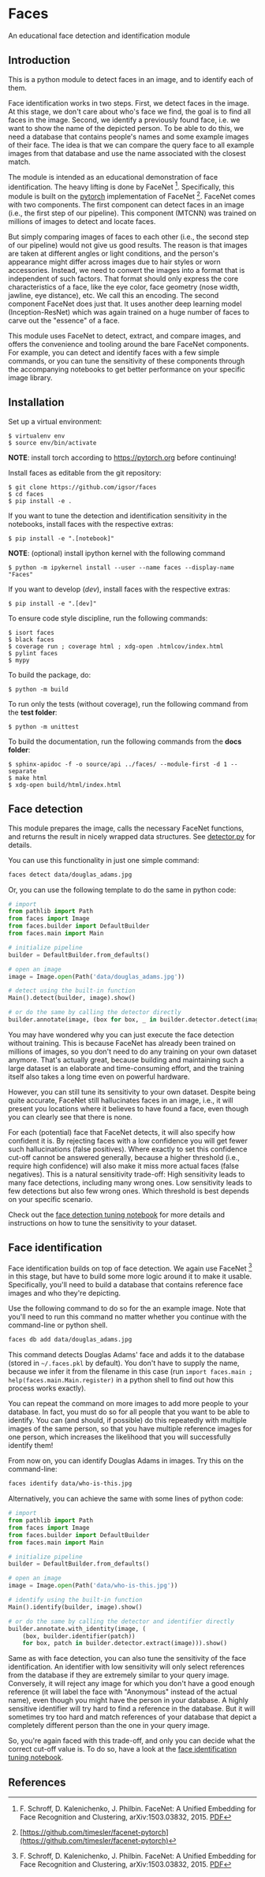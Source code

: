 
# Faces
An educational face detection and identification module

## Introduction

This is a python module to detect faces in an image, and to identify each of them.

Face identification works in two steps.
First, we detect faces in the image.
At this stage, we don't care about who's face we find, the goal is to find all faces in the image.
Second, we identify a previously found face, i.e. we want to show the name of the depicted person.
To be able to do this,
we need a database that contains people's names and some example images of their face.
The idea is that we can compare the query face to all example images from that database
and use the name associated with the closest match.

The module is intended as an educational demonstration of face identification.
The heavy lifting is done by FaceNet [^1].
Specifically, this module is built on the [pytorch](https://pytorch.org) implementation of FaceNet [^2].
FaceNet comes with two components.
The first component can detect faces in an image (i.e., the first step of our pipeline).
This component (MTCNN) was trained on millions of images to detect and locate faces.

But simply comparing images of faces to each other (i.e., the second step of our pipeline)
would not give us good results.
The reason is that images are taken at different angles or light conditions,
and the person's appearance might differ across images due to hair styles or worn accessories.
Instead, we need to convert the images into a format that is independent of such factors.
That format should only express the core characteristics of a face, like the eye color,
face geometry (nose width, jawline, eye distance), etc.
We call this an encoding.
The second component FaceNet does just that.
It uses another deep learning model (Inception-ResNet) which was again trained on a huge
number of faces to carve out the "essence" of a face.

This module uses FaceNet to detect, extract, and compare images,
and offers the convenience and tooling around the bare FaceNet components.
For example, you can detect and identify faces with a few simple commands,
or you can tune the sensitivity of these components through the accompanying notebooks
to get better performance on your specific image library.


## Installation

Set up a virtual environment:

    $ virtualenv env
    $ source env/bin/activate

**NOTE**: install torch according to https://pytorch.org before continuing!

Install faces as editable from the git repository:

    $ git clone https://github.com/igsor/faces
    $ cd faces
    $ pip install -e .

If you want to tune the detection and identification sensitivity in the notebooks, install faces with the respective extras:

    $ pip install -e ".[notebook]"

**NOTE**: (optional) install ipython kernel with the following command

    $ python -m ipykernel install --user --name faces --display-name "Faces"

If you want to develop (*dev*), install faces with the respective extras:

    $ pip install -e ".[dev]"

To ensure code style discipline, run the following commands:

    $ isort faces
    $ black faces
    $ coverage run ; coverage html ; xdg-open .htmlcov/index.html
    $ pylint faces
    $ mypy

To build the package, do:

    $ python -m build

To run only the tests (without coverage), run the following command from the **test folder**:

    $ python -m unittest

To build the documentation, run the following commands from the **docs folder**:

    $ sphinx-apidoc -f -o source/api ../faces/ --module-first -d 1 --separate
    $ make html
    $ xdg-open build/html/index.html


## Face detection

This module prepares the image, calls the necessary FaceNet functions,
and returns the result in nicely wrapped data structures.
See [detector.py](https://github.com/igsor/faces/blob/main/faces/detector.py) for details.

You can use this functionality in just one simple command:
```bash
faces detect data/douglas_adams.jpg
```

Or, you can use the following template to do the same in python code:
```python
# import
from pathlib import Path
from faces import Image
from faces.builder import DefaultBuilder
from faces.main import Main

# initialize pipeline
builder = DefaultBuilder.from_defaults()

# open an image
image = Image.open(Path('data/douglas_adams.jpg'))

# detect using the built-in function
Main().detect(builder, image).show()

# or do the same by calling the detector directly
builder.annotate(image, (box for box, _ in builder.detector.detect(image))).show()
```

You may have wondered why you can just execute the face detection without training.
This is because FaceNet has already been trained on millions of images,
so you don't need to do any training on your own dataset anymore.
That's actually great, because building and maintaining such a large dataset is
an elaborate and time-consuming effort,
and the training itself also takes a long time even on powerful hardware.

However, you can still tune its sensitivity to your own dataset.
Despite being quite accurate, FaceNet still hallucinates faces in an image,
i.e., it will present you locations where it believes to have found a face,
even though you can clearly see that there is none.

For each (potential) face that FaceNet detects, it will also specify how confident it is.
By rejecting faces with a low confidence you will get fewer such hallucinations (false positives).
Where exactly to set this confidence cut-off cannot be answered generally,
because a higher threshold (i.e., require high confidence) will also
make it miss more actual faces (false negatives).
This is a natural sensitivity trade-off:
High sensitivity leads to many face detections, including many wrong ones.
Low sensitivity leads to few detections but also few wrong ones.
Which threshold is best depends on your specific scenario.

Check out the [face detection tuning notebook](https://github.com/igsor/faces/blob/main/notebooks/detect.ipynb) for more details and instructions on how to tune the sensitivity to your dataset.


## Face identification

Face identification builds on top of face detection.
We again use FaceNet [^1] in this stage, but have to build some more logic around
it to make it usable.
Specifically, you'll need to build a database that contains reference face images
and who they're depicting.

Use the following command to do so for the an example image.
Note that you'll need to run this command no matter whether you continue with
the command-line or python shell.
```bash
faces db add data/douglas_adams.jpg
```

This command detects Douglas Adams' face and adds it to the database (stored in `~/.faces.pkl` by default).
You don't have to supply the name, because we infer it from the filename in this case
(run `import faces.main ; help(faces.main.Main.register)`
in a python shell to find out how this process works exactly).

You can repeat the command on more images to add more people to your database.
In fact, you must do so for all people that you want to be able to identify.
You can (and should, if possible) do this repeatedly with multiple images of the same person,
so that you have multiple reference images for one person,
which increases the likelihood that you will successfully identify them!

From now on, you can identify Douglas Adams in images.
Try this on the command-line:
```bash
faces identify data/who-is-this.jpg
```

Alternatively, you can achieve the same with some lines of python code:
```python
# import
from pathlib import Path
from faces import Image
from faces.builder import DefaultBuilder
from faces.main import Main

# initialize pipeline
builder = DefaultBuilder.from_defaults()

# open an image
image = Image.open(Path('data/who-is-this.jpg'))

# identify using the built-in function
Main().identify(builder, image).show()

# or do the same by calling the detector and identifier directly
builder.annotate.with_identity(image, (
    (box, builder.identifier(patch))
    for box, patch in builder.detector.extract(image))).show()
```

Same as with face detection,
you can also tune the sensitivity of the face identification.
An identifier with low sensitivity will only select references from the database
if they are extremely similar to your query image.
Conversely, it will reject any image for which you don't have a good enough reference
(it will label the face with "Anonymous" instead of the actual name),
even though you might have the person in your database.
A highly sensitive identifier will try hard to find a reference in the database.
But it will sometimes try too hard and match references of your database that depict
a completely different person than the one in your query image.

So, you're again faced with this trade-off,
and only you can decide what the correct cut-off value is.
To do so, have a look at the [face identification tuning notebook](https://github.com/igsor/faces/blob/main/notebooks/identify.ipynb).


## References

[^1]: F. Schroff, D. Kalenichenko, J. Philbin. FaceNet: A Unified Embedding for Face Recognition and Clustering, arXiv:1503.03832, 2015. [PDF](https://arxiv.org/pdf/1503.03832.pdf)
[^2]: [https://github.com/timesler/facenet-pytorch](https://github.com/timesler/facenet-pytorch)

